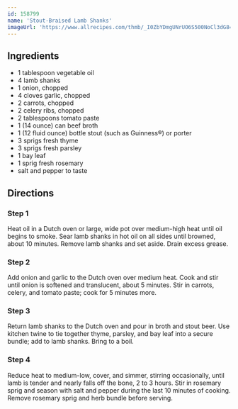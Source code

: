 ```yaml
---
id: 158799
name: 'Stout-Braised Lamb Shanks'
imageUrl: 'https://www.allrecipes.com/thmb/_I0ZbYDmgUNrUO6S500NoCl3dG8=/750x0/filters:no_upscale():max_bytes(150000):strip_icc():format(webp)/7918132-37d78f46517b4941bb4cad2989be2b2e.jpg'
---
```


## Ingredients
- 1 tablespoon vegetable oil
- 4 lamb shanks
- 1 onion, chopped
- 4 cloves garlic, chopped
- 2 carrots, chopped
- 2 celery ribs, chopped
- 2 tablespoons tomato paste
- 1 (14 ounce) can beef broth
- 1 (12 fluid ounce) bottle stout (such as Guinness®) or porter
- 3 sprigs fresh thyme
- 3 sprigs fresh parsley
- 1 bay leaf
- 1 sprig fresh rosemary
- salt and pepper to taste

## Directions

### Step 1
Heat oil in a Dutch oven or large, wide pot over medium-high heat until oil begins to smoke. Sear lamb shanks in hot oil on all sides until browned, about 10 minutes. Remove lamb shanks and set aside. Drain excess grease.

### Step 2
Add onion and garlic to the Dutch oven over medium heat. Cook and stir until onion is softened and translucent, about 5 minutes. Stir in carrots, celery, and tomato paste; cook for 5 minutes more.

### Step 3
Return lamb shanks to the Dutch oven and pour in broth and stout beer. Use kitchen twine to tie together thyme, parsley, and bay leaf into a secure bundle; add to lamb shanks. Bring to a boil.

### Step 4
Reduce heat to medium-low, cover, and simmer, stirring occasionally, until lamb is tender and nearly falls off the bone, 2 to 3 hours. Stir in rosemary sprig and season with salt and pepper during the last 10 minutes of cooking. Remove rosemary sprig and herb bundle before serving.


